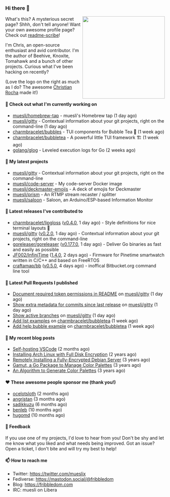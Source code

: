### Hi there 👋

<img align="right" src="https://raw.githubusercontent.com/muesli/muesli/master/assets/termenv.png" width="260">

What's this? A mysterious secret page? Shhh, don't tell anyone!
Want your own awesome profile page? Check out [readme-scribe](https://github.com/muesli/readme-scribe)!

I'm Chris, an open-source enthusiast and avid contributor. I'm the author of Beehive, Knoxite, Tomahawk and a bunch
of other projects. Curious what I've been hacking on recently?

(Love the logo on the right as much as I do? The awesome [Christian Rocha](https://github.com/meowgorithm/) made it!)

#### 👷 Check out what I'm currently working on

- [muesli/homebrew-tap](https://github.com/muesli/homebrew-tap) - muesli&#39;s Homebrew tap (1 day ago)
- [muesli/gitty](https://github.com/muesli/gitty) - Contextual information about your git projects, right on the command-line (1 day ago)
- [charmbracelet/bubbles](https://github.com/charmbracelet/bubbles) - TUI components for Bubble Tea 🍡 (1 week ago)
- [charmbracelet/bubbletea](https://github.com/charmbracelet/bubbletea) - A powerful little TUI framework 🏗 (1 week ago)
- [golang/glog](https://github.com/golang/glog) - Leveled execution logs for Go (2 weeks ago)

#### 🌱 My latest projects

- [muesli/gitty](https://github.com/muesli/gitty) - Contextual information about your git projects, right on the command-line
- [muesli/code-server](https://github.com/muesli/code-server) - My code-server Docker image
- [muesli/deckmaster-emojis](https://github.com/muesli/deckmaster-emojis) - A deck of emojis for Deckmaster
- [muesli/prism](https://github.com/muesli/prism) - An RTMP stream recaster / splitter
- [muesli/saloon](https://github.com/muesli/saloon) - Saloon, an Arduino/ESP-based Information Monitor

#### 🔭 Latest releases I've contributed to

- [charmbracelet/lipgloss](https://github.com/charmbracelet/lipgloss) ([v0.4.0](https://github.com/charmbracelet/lipgloss/releases/tag/v0.4.0), 1 day ago) - Style definitions for nice terminal layouts 👄
- [muesli/gitty](https://github.com/muesli/gitty) ([v0.2.0](https://github.com/muesli/gitty/releases/tag/v0.2.0), 1 day ago) - Contextual information about your git projects, right on the command-line
- [goreleaser/goreleaser](https://github.com/goreleaser/goreleaser) ([v0.177.0](https://github.com/goreleaser/goreleaser/releases/tag/v0.177.0), 1 day ago) - Deliver Go binaries as fast and easily as possible
- [JF002/InfiniTime](https://github.com/JF002/InfiniTime) ([1.4.0](https://github.com/JF002/InfiniTime/releases/tag/1.4.0), 2 days ago) - Firmware for Pinetime smartwatch written in C/C&#43;&#43; and based on FreeRTOS
- [craftamap/bb](https://github.com/craftamap/bb) ([v0.5.0](https://github.com/craftamap/bb/releases/tag/v0.5.0), 4 days ago) - inoffical Bitbucket.org command line tool

#### 🔨 Latest Pull Requests I published

- [Document required token permissions in README](https://github.com/muesli/gitty/pull/5) on [muesli/gitty](https://github.com/muesli/gitty) (1 day ago)
- [Show extra metadata for commits since last release](https://github.com/muesli/gitty/pull/4) on [muesli/gitty](https://github.com/muesli/gitty) (1 day ago)
- [Show active branches](https://github.com/muesli/gitty/pull/3) on [muesli/gitty](https://github.com/muesli/gitty) (1 day ago)
- [Add list examples](https://github.com/charmbracelet/bubbletea/pull/124) on [charmbracelet/bubbletea](https://github.com/charmbracelet/bubbletea) (1 week ago)
- [Add help bubble example](https://github.com/charmbracelet/bubbletea/pull/123) on [charmbracelet/bubbletea](https://github.com/charmbracelet/bubbletea) (1 week ago)

#### 📜 My recent blog posts

- [Self-hosting VSCode](https://fribbledom.com/posts/selfhosting-vscode/) (2 months ago)
- [Installing Arch Linux with Full Disk Encryption](https://fribbledom.com/posts/encrypted-arch-install/) (2 years ago)
- [Remotely Installing a Fully-Encrypted Debian Server](https://fribbledom.com/posts/encrypted-remote-debian-install/) (3 years ago)
- [Gamut, a Go Package to Manage Color Palettes](https://fribbledom.com/posts/gamut-package-to-handle-color-palettes/) (3 years ago)
- [An Algorithm to Generate Color Palettes](https://fribbledom.com/posts/an-algorithm-to-generate-color-palettes/) (3 years ago)

#### ❤️ These awesome people sponsor me (thank you!)

- [ocelotsloth](https://github.com/ocelotsloth) (2 months ago)
- [angristan](https://github.com/angristan) (3 months ago)
- [sadikkuzu](https://github.com/sadikkuzu) (6 months ago)
- [benleb](https://github.com/benleb) (10 months ago)
- [hugomd](https://github.com/hugomd) (10 months ago)

#### 💬 Feedback

If you use one of my projects, I'd love to hear from you! Don't be shy and let me know what you liked
and what needs being improved. Got an issue? Open a ticket, I don't bite and will try my best to help!

#### 📫 How to reach me

- Twitter: https://twitter.com/mueslix
- Fediverse: https://mastodon.social/@fribbledom
- Blog: https://fribbledom.com
- IRC: muesli on Libera
